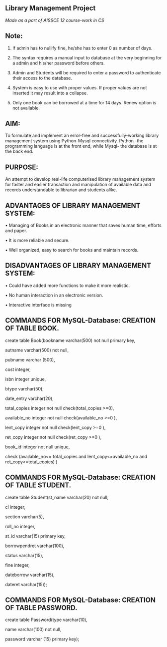 ## Library Management Project
_Made as a part of AISSCE 12 course-work in CS_

## Note:

1) If admin has to nullify fine, he/she has to enter 0 as number of days.

2) The syntax requires a manual input to database at the very beginning for a admin and  his/her password before others.

3) Admin and Students will be required to enter a password to authenticate their access to the database. 

4) System is easy to use with proper values. If proper values are not inserted it may result into a  collapse.

5) Only one book can be borrowed at a time for 14 days. Renew option is not available.


## AIM:
To formulate and implement an error-free and successfully-working library 
management system using Python-Mysql connectivity. Python -the 
programming language is at the front end, while Mysql- the database is at the 
back end.

## PURPOSE:
An attempt to develop real-life computerised library management system for 
faster and easier transaction and manipulation of available data and records 
understandable to librarian and students alike.

## ADVANTAGES OF LIBRARY MANAGEMENT SYSTEM:

• Managing of Books in an electronic manner that saves human time, 
efforts and paper.

• It is more reliable and secure.

• Well organized, easy to search for books and maintain records.


## DISADVANTAGES OF LIBRARY MANAGEMENT SYSTEM:

• Could have added more functions to make it more realistic.

• No human interaction in an electronic version.

• Interactive interface is missing

## COMMANDS FOR MySQL-Database: CREATION OF TABLE BOOK.

create table Book(bookname varchar(500) not null primary key,

autname varchar(500) not null,

pubname varchar (500),

cost integer,

isbn integer unique,

btype varchar(50),

date_entry varchar(20),

total_copies integer not null check(total_copies >=0),

available_no integer not null check(available_no >=0 ),

lent_copy integer not null check(lent_copy >=0 ),

ret_copy integer not null check(ret_copy >=0 ),

book_id integer not null unique,

check (available_no<= total_copies and lent_copy<=available_no and ret_copy<=total_copies) )

## COMMANDS FOR MySQL-Database: CREATION OF TABLE STUDENT.

create table Student(st_name varchar(20) not null,

cl integer,

section varchar(5),

roll_no integer,

st_id varchar(15) primary key,

borrowpendret varchar(100),

status varchar(15),

fine integer,

dateborrow varchar(15),

dateret varchar(15));


## COMMANDS FOR MySQL-Database: CREATION OF TABLE PASSWORD.


create table Password(type varchar(10),

name varchar(100) not null,

password varchar (15) primary key);
